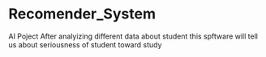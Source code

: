 # Recomender_System
AI Poject
After analyizing different data about student this spftware will tell us about seriousness of student toward study
